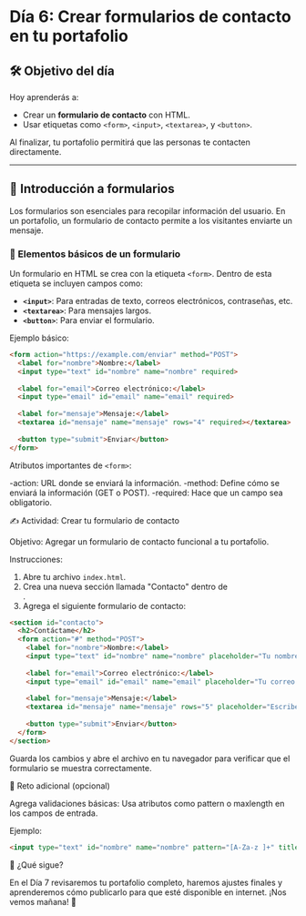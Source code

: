 # Día 6: Crear formularios de contacto en tu portafolio

## 🛠️ Objetivo del día

Hoy aprenderás a:
- Crear un **formulario de contacto** con HTML.
- Usar etiquetas como `<form>`, `<input>`, `<textarea>`, y `<button>`.

Al finalizar, tu portafolio permitirá que las personas te contacten directamente.

---

## 📜 Introducción a formularios

Los formularios son esenciales para recopilar información del usuario. En un portafolio, un formulario de contacto permite a los visitantes enviarte un mensaje.

### 📝 Elementos básicos de un formulario
Un formulario en HTML se crea con la etiqueta `<form>`. Dentro de esta etiqueta se incluyen campos como:
- **`<input>`**: Para entradas de texto, correos electrónicos, contraseñas, etc.
- **`<textarea>`**: Para mensajes largos.
- **`<button>`**: Para enviar el formulario.

Ejemplo básico:
```html
<form action="https://example.com/enviar" method="POST">
  <label for="nombre">Nombre:</label>
  <input type="text" id="nombre" name="nombre" required>
  
  <label for="email">Correo electrónico:</label>
  <input type="email" id="email" name="email" required>
  
  <label for="mensaje">Mensaje:</label>
  <textarea id="mensaje" name="mensaje" rows="4" required></textarea>
  
  <button type="submit">Enviar</button>
</form>
```
Atributos importantes de `<form>`:

-action: URL donde se enviará la información.
-method: Define cómo se enviará la información (GET o POST).
-required: Hace que un campo sea obligatorio.

✍️ Actividad: Crear tu formulario de contacto

Objetivo:
Agregar un formulario de contacto funcional a tu portafolio.

Instrucciones:
1. Abre tu archivo `index.html`.
2. Crea una nueva sección llamada "Contacto" dentro de <main>.
3. Agrega el siguiente formulario de contacto:
   
```html
<section id="contacto">
  <h2>Contáctame</h2>
  <form action="#" method="POST">
    <label for="nombre">Nombre:</label>
    <input type="text" id="nombre" name="nombre" placeholder="Tu nombre" required>
    
    <label for="email">Correo electrónico:</label>
    <input type="email" id="email" name="email" placeholder="Tu correo electrónico" required>
    
    <label for="mensaje">Mensaje:</label>
    <textarea id="mensaje" name="mensaje" rows="5" placeholder="Escribe tu mensaje aquí..." required></textarea>
    
    <button type="submit">Enviar</button>
  </form>
</section>
```
Guarda los cambios y abre el archivo en tu navegador para verificar que el formulario se muestra correctamente.

🌟 Reto adicional (opcional)

Agrega validaciones básicas: Usa atributos como pattern o maxlength en los campos de entrada. 

Ejemplo:

```html
<input type="text" id="nombre" name="nombre" pattern="[A-Za-z ]+" title="Solo se permiten letras y espacios" required>
```
🌱 ¿Qué sigue?

En el Día 7 revisaremos tu portafolio completo, haremos ajustes finales y aprenderemos cómo publicarlo para que esté disponible en internet. ¡Nos vemos mañana! 🚀
